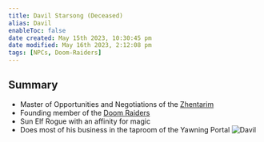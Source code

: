 ```yaml
---
title: Davil Starsong (Deceased)
alias: Davil
enableToc: false
date created: May 15th 2023, 10:30:45 pm
date modified: May 16th 2023, 2:12:08 pm
tags: [NPCs, Doom-Raiders]
---
```

## Summary
- Master of Opportunities and Negotiations of the [Zhentarim](Zhentarim.md)
- Founding member of the [Doom Raiders](Doom%20Raiders.md)
- Sun Elf Rogue with an affinity for magic
- Does most of his business in the taproom of the Yawning Portal
![Davil](Davil.png)
